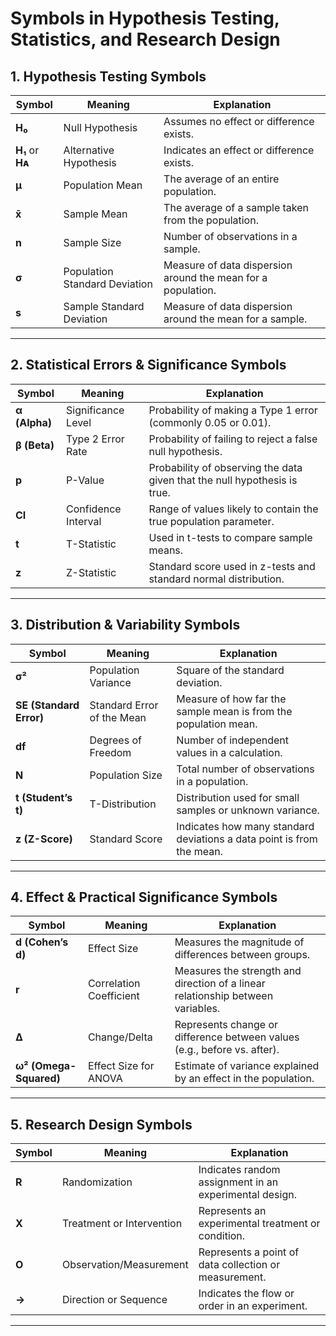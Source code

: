 # Symbols in Hypothesis Testing, Statistics, and Research Design

## 1. Hypothesis Testing Symbols
| Symbol            | Meaning                              | Explanation                         |
|------------------|-------------------------------------|------------------------------------|
| **H₀**           | Null Hypothesis                     | Assumes no effect or difference exists.  |
| **H₁** or **Hᴀ** | Alternative Hypothesis              | Indicates an effect or difference exists. |
| **μ**            | Population Mean                     | The average of an entire population. |
| **x̄**            | Sample Mean                         | The average of a sample taken from the population. |
| **n**            | Sample Size                         | Number of observations in a sample. |
| **σ**            | Population Standard Deviation        | Measure of data dispersion around the mean for a population. |
| **s**            | Sample Standard Deviation            | Measure of data dispersion around the mean for a sample. |

---

## 2. Statistical Errors & Significance Symbols
| Symbol            | Meaning                              | Explanation                         |
|------------------|-------------------------------------|------------------------------------|
| **α (Alpha)**    | Significance Level                  | Probability of making a Type 1 error (commonly 0.05 or 0.01). |
| **β (Beta)**     | Type 2 Error Rate                   | Probability of failing to reject a false null hypothesis. |
| **p**            | P-Value                             | Probability of observing the data given that the null hypothesis is true. |
| **CI**           | Confidence Interval                 | Range of values likely to contain the true population parameter. |
| **t**            | T-Statistic                         | Used in t-tests to compare sample means. |
| **z**            | Z-Statistic                         | Standard score used in z-tests and standard normal distribution. |

---

## 3. Distribution & Variability Symbols
| Symbol            | Meaning                              | Explanation                         |
|------------------|-------------------------------------|------------------------------------|
| **σ²**           | Population Variance                 | Square of the standard deviation. |
| **SE (Standard Error)** | Standard Error of the Mean    | Measure of how far the sample mean is from the population mean. |
| **df**           | Degrees of Freedom                  | Number of independent values in a calculation. |
| **N**            | Population Size                     | Total number of observations in a population. |
| **t (Student’s t)** | T-Distribution                    | Distribution used for small samples or unknown variance. |
| **z (Z-Score)**  | Standard Score                      | Indicates how many standard deviations a data point is from the mean. |

---

## 4. Effect & Practical Significance Symbols
| Symbol            | Meaning                              | Explanation                         |
|------------------|------------------------------------|------------------------------------|
| **d (Cohen’s d)** | Effect Size                        | Measures the magnitude of differences between groups. |
| **r**            | Correlation Coefficient             | Measures the strength and direction of a linear relationship between variables. |
| **Δ**            | Change/Delta                       | Represents change or difference between values (e.g., before vs. after). |
| **ω² (Omega-Squared)** | Effect Size for ANOVA         | Estimate of variance explained by an effect in the population. |

---

## 5. Research Design Symbols
| Symbol            | Meaning                              | Explanation                         |
|------------------|-------------------------------------|------------------------------------|
| **R**            | Randomization                       | Indicates random assignment in an experimental design. |
| **X**            | Treatment or Intervention           | Represents an experimental treatment or condition. |
| **O**            | Observation/Measurement             | Represents a point of data collection or measurement. |
| **→**            | Direction or Sequence               | Indicates the flow or order in an experiment. |

---

